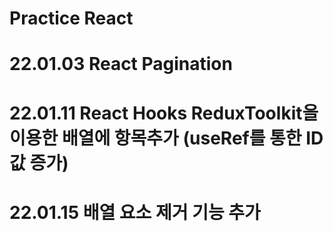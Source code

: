 # Practice React

# 22.01.03 React Pagination 

# 22.01.11 React Hooks ReduxToolkit을 이용한 배열에 항목추가 (useRef를 통한 ID 값 증가)

# 22.01.15 배열 요소 제거 기능 추가
